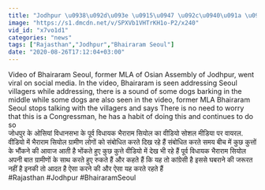 ```yaml
---
title: "Jodhpur \u0938\u092d\u093e \u0915\u0947 \u092c\u0940\u091a \u092e\u0947\u0902 \u0915\u0941\u0924\u094d\u0924\u094b\u0902 \u0915\u0947 \u092d\u094c\u0902\u0915\u0928\u0947 \u092a\u0930 \u092a\u0942\u0930\u094d\u0935 \u0935\u093f\u0927\u093e\u092f\u0915 \u0928\u0947 \u0926\u093f\u092f\u093e \u0935\u093f\u0935\u093e\u0926\u093f\u0924 \u092c\u092f\u093e\u0928 \u0935\u0928\u0907\u0902\u0921\u093f\u092f\u093e \u0939\u093f\u0902\u0926\u0940"
image: "https://s1.dmcdn.net/v/SPXVb1VHTrKH1o-P2/x240"
vid_id: "x7vo1d1"
categories: "news"
tags: ["Rajasthan","Jodhpur","Bhairaram Seoul"]
date: "2020-08-26T17:12:04+03:00"
---
```

Video of Bhairaram Seoul, former MLA of Osian Assembly of Jodhpur, went viral on social media. In the video, Bhairaram is seen addressing Seoul villagers while addressing, there is a sound of some dogs barking in the middle while some dogs are also seen in the video, former MLA Bhairaram Seoul stops talking with the villagers and says There is no need to worry that this is a Congressman, he has a habit of doing this and continues to do so  <br>जोधपुर के ओसियां विधानसभा के पूर्व विधायक भैराराम सियोल का वीडियो सोशल मीडिया पर वायरल. वीडियो में भैराराम सियोल ग्रामीण लोगों को संबोधित करते दिख रहे हैं संबोधित करते समय बीच में कुछ कुत्तों के भौंकने की आवाज आती है भोंकते हुए कुछ कुत्ते वीडियो में देख भी रहे हैं पूर्व विधायक भैराराम सियोल अपनी बात ग्रामीणों के साथ करते हुए रुकते हैं और कहते हैं कि यह तो कांग्रेसी है इससे घबराने की जरूरत नहीं है इनकी तो आदत है ऐसा करने की और ऐसा यह करते रहते हैं  <br>#Rajasthan #Jodhpur #BhairaramSeoul
